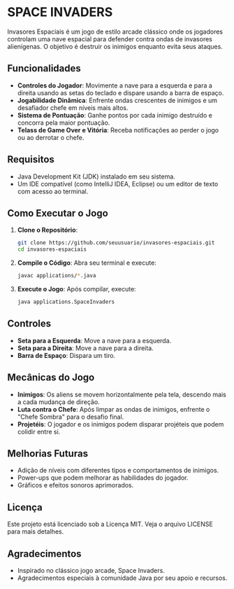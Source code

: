 # SPACE INVADERS

Invasores Espaciais é um jogo de estilo arcade clássico onde os jogadores controlam uma nave espacial para defender contra ondas de invasores alienígenas. O objetivo é destruir os inimigos enquanto evita seus ataques.

## Funcionalidades

- **Controles do Jogador**: Movimente a nave para a esquerda e para a direita usando as setas do teclado e dispare usando a barra de espaço.
- **Jogabilidade Dinâmica**: Enfrente ondas crescentes de inimigos e um desafiador chefe em níveis mais altos.
- **Sistema de Pontuação**: Ganhe pontos por cada inimigo destruído e concorra pela maior pontuação.
- **Telass de Game Over e Vitória**: Receba notificações ao perder o jogo ou ao derrotar o chefe.

## Requisitos

- Java Development Kit (JDK) instalado em seu sistema.
- Um IDE compatível (como IntelliJ IDEA, Eclipse) ou um editor de texto com acesso ao terminal.

## Como Executar o Jogo

1. **Clone o Repositório**:
   ```bash
   git clone https://github.com/seuusuario/invasores-espaciais.git
   cd invasores-espaciais
   ```

2. **Compile o Código**:
   Abra seu terminal e execute:
   ```bash
   javac applications/*.java
   ```

3. **Execute o Jogo**:
   Após compilar, execute:
   ```bash
   java applications.SpaceInvaders
   ```

## Controles

- **Seta para a Esquerda**: Move a nave para a esquerda.
- **Seta para a Direita**: Move a nave para a direita.
- **Barra de Espaço**: Dispara um tiro.

## Mecânicas do Jogo

- **Inimigos**: Os aliens se movem horizontalmente pela tela, descendo mais a cada mudança de direção.
- **Luta contra o Chefe**: Após limpar as ondas de inimigos, enfrente o "Chefe Sombra" para o desafio final.
- **Projetéis**: O jogador e os inimigos podem disparar projéteis que podem colidir entre si.

## Melhorias Futuras

- Adição de níveis com diferentes tipos e comportamentos de inimigos.
- Power-ups que podem melhorar as habilidades do jogador.
- Gráficos e efeitos sonoros aprimorados.

## Licença

Este projeto está licenciado sob a Licença MIT. Veja o arquivo LICENSE para mais detalhes.

## Agradecimentos

- Inspirado no clássico jogo arcade, Space Invaders.
- Agradecimentos especiais à comunidade Java por seu apoio e recursos.

